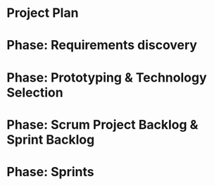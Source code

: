 Project Plan
============
# Phase: Requirements discovery
# Phase: Prototyping & Technology Selection
# Phase: Scrum Project Backlog & Sprint Backlog
# Phase: Sprints
